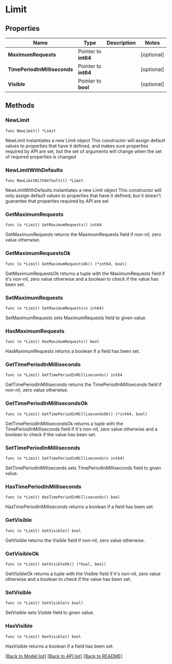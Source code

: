 # Limit

## Properties

Name | Type | Description | Notes
------------ | ------------- | ------------- | -------------
**MaximumRequests** | Pointer to **int64** |  | [optional] 
**TimePeriodInMilliseconds** | Pointer to **int64** |  | [optional] 
**Visible** | Pointer to **bool** |  | [optional] 

## Methods

### NewLimit

`func NewLimit() *Limit`

NewLimit instantiates a new Limit object
This constructor will assign default values to properties that have it defined,
and makes sure properties required by API are set, but the set of arguments
will change when the set of required properties is changed

### NewLimitWithDefaults

`func NewLimitWithDefaults() *Limit`

NewLimitWithDefaults instantiates a new Limit object
This constructor will only assign default values to properties that have it defined,
but it doesn't guarantee that properties required by API are set

### GetMaximumRequests

`func (o *Limit) GetMaximumRequests() int64`

GetMaximumRequests returns the MaximumRequests field if non-nil, zero value otherwise.

### GetMaximumRequestsOk

`func (o *Limit) GetMaximumRequestsOk() (*int64, bool)`

GetMaximumRequestsOk returns a tuple with the MaximumRequests field if it's non-nil, zero value otherwise
and a boolean to check if the value has been set.

### SetMaximumRequests

`func (o *Limit) SetMaximumRequests(v int64)`

SetMaximumRequests sets MaximumRequests field to given value.

### HasMaximumRequests

`func (o *Limit) HasMaximumRequests() bool`

HasMaximumRequests returns a boolean if a field has been set.

### GetTimePeriodInMilliseconds

`func (o *Limit) GetTimePeriodInMilliseconds() int64`

GetTimePeriodInMilliseconds returns the TimePeriodInMilliseconds field if non-nil, zero value otherwise.

### GetTimePeriodInMillisecondsOk

`func (o *Limit) GetTimePeriodInMillisecondsOk() (*int64, bool)`

GetTimePeriodInMillisecondsOk returns a tuple with the TimePeriodInMilliseconds field if it's non-nil, zero value otherwise
and a boolean to check if the value has been set.

### SetTimePeriodInMilliseconds

`func (o *Limit) SetTimePeriodInMilliseconds(v int64)`

SetTimePeriodInMilliseconds sets TimePeriodInMilliseconds field to given value.

### HasTimePeriodInMilliseconds

`func (o *Limit) HasTimePeriodInMilliseconds() bool`

HasTimePeriodInMilliseconds returns a boolean if a field has been set.

### GetVisible

`func (o *Limit) GetVisible() bool`

GetVisible returns the Visible field if non-nil, zero value otherwise.

### GetVisibleOk

`func (o *Limit) GetVisibleOk() (*bool, bool)`

GetVisibleOk returns a tuple with the Visible field if it's non-nil, zero value otherwise
and a boolean to check if the value has been set.

### SetVisible

`func (o *Limit) SetVisible(v bool)`

SetVisible sets Visible field to given value.

### HasVisible

`func (o *Limit) HasVisible() bool`

HasVisible returns a boolean if a field has been set.


[[Back to Model list]](../README.md#documentation-for-models) [[Back to API list]](../README.md#documentation-for-api-endpoints) [[Back to README]](../README.md)


